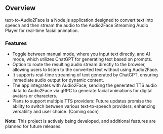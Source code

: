 ## Overview
text-to-Audio2Face is a Node.js application designed to convert text into speech and then stream the audio to the Audio2Face Streaming Audio Player for real-time facial animation. 

### Features
- Toggle between manual mode, where you input text directly, and AI mode, which utilizes ChatGPT for generating text based on prompts.
- Option to route the resulting audio stream directly to the browser, allowing users to listen to the converted text without using Audio2Face.
- It supports real-time streaming of text generated by ChatGPT, ensuring immediate audio output for dynamic content.
- The app integrates with Audio2Face, sending the generated TTS audio data to Audio2Face via gRPC to generate facial animations for digital avatars or characters.
- Plans to support multiple TTS providers: Future updates promise the ability to switch between various text-to-speech providers, enhancing versatility and user choice. (Coming soon)

**Note:** This project is actively being developed, and additional features are planned for future releases.